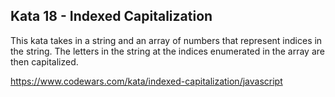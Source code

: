 ## Kata 18 - Indexed Capitalization

This kata takes in a string and an array of numbers that represent indices in the string. The letters in the string at the indices enumerated in the array are then capitalized.

https://www.codewars.com/kata/indexed-capitalization/javascript
